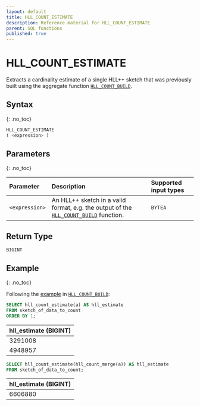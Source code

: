 ```yaml
---
layout: default
title: HLL_COUNT_ESTIMATE
description: Reference material for HLL_COUNT_ESTIMATE
parent: SQL functions
published: true
---
```


# HLL_COUNT_ESTIMATE

Extracts a cardinality estimate of a single HLL++ sketch that was previously built using the aggregate
function [`HLL_COUNT_BUILD`](hll-count-build.md).

## Syntax

{: .no_toc}

```sql
HLL_COUNT_ESTIMATE
( <expression> )
```

## Parameters

{: .no_toc}

| Parameter      | Description                                                                                                 | Supported input types |
|:---------------|:------------------------------------------------------------------------------------------------------------|:----------------------|
| `<expression>` | An HLL++ sketch in a valid format, e.g. the output of the [`HLL_COUNT_BUILD`](hll-count-build.md) function. | `BYTEA`               |

## Return Type

`BIGINT`

## Example

{: .no_toc}

Following the [example](hll-count-build.md#example) in [`HLL_COUNT_BUILD`](hll-count-build.md):

```sql
SELECT hll_count_estimate(a) AS hll_estimate
FROM sketch_of_data_to_count
ORDER BY 1;
```

| hll_estimate (BIGINT) |
|:----------------------|
| 3291008               |
| 4948957               |

```sql
SELECT hll_count_estimate(hll_count_merge(a)) AS hll_estimate
FROM sketch_of_data_to_count;
```

| hll_estimate (BIGINT) |
|:----------------------|
| 6606880               |